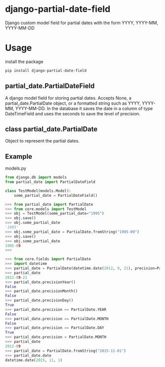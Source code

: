 django-partial-date-field
================

Django custom model field for partial dates with the form YYYY, YYYY-MM, YYYY-MM-DD

Usage
================

install the package

```bash
pip install django-partial-date-field
```


## partial_date.PartialDateField

A django model field for storing partial dates. Accepts None, a partial_date.PartialDate object, or a formatted string such as YYYY, YYYY-MM, YYYY-MM-DD. In the database it saves the date in a column of type DateTimeField and uses the seconds to save the level of precision.

## class partial_date.PartialDate

Object to represent the partial dates.

## Example

models.py
```python
from django.db import models
from partial_date import PartialDateField

class TestModel(models.Model):
    some_partial_date = PartialDateField()
```

```python
>>> from partial_date import PartialDate
>>> from core.models import TestModel
>>> obj = TestModel(some_partial_date="1995")
>>> obj.save()
>>> obj.some_partial_date
'1995'
>>> obj.some_partial_date = PartialDate.fromString("1995-09")
>>> obj.save()
>>> obj.some_partial_date
1995-09
>>>
```

```python
>>> from core.fields import PartialDate
>>> import datetime
>>> partial_date = PartialDate(datetime.date(2012, 9, 21), precision=PartialDate.DAY)
>>> partial_date
2012-09-21
>>> partial_date.precisionYear()
False
>>> partial_date.precisionMonth()
False
>>> partial_date.precisionDay()
True
>>> partial_date.precision == PartialDate.YEAR
False
>>> partial_date.precision == PartialDate.MONTH
False
>>> partial_date.precision == PartialDate.DAY
True
>>> partial_date.precision = PartialDate.MONTH
>>> partial_date
2012-09
>>> partial_date = PartialDate.fromString("2015-11-01")
>>> partial_date.date
datetime.date(2015, 11, 1)
```
